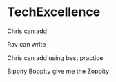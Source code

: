 # TechExcellence

Chris can add

Rav can write

Chris can add using best practice

Bippity Boppity give me the Zoppity
